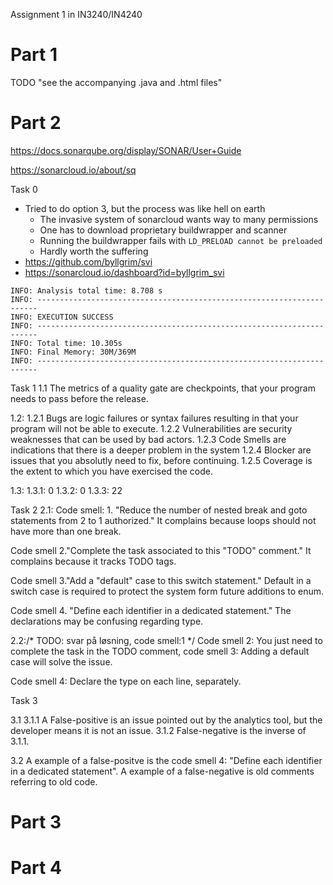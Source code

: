 Assignment 1 in IN3240/IN4240

Part 1
======
TODO "see the accompanying .java and .html files"

Part 2
======

https://docs.sonarqube.org/display/SONAR/User+Guide

https://sonarcloud.io/about/sq

Task 0
* Tried to do option 3, but the process was like hell on earth
  * The invasive system of sonarcloud wants way to many permissions
  * One has to download proprietary buildwrapper and scanner
  * Running the buildwrapper fails with `LD_PRELOAD cannot be preloaded`
  * Hardly worth the suffering
* https://github.com/byllgrim/svi
* https://sonarcloud.io/dashboard?id=byllgrim_svi

```
INFO: Analysis total time: 8.708 s
INFO: ----------------------------------------------------------------------
INFO: EXECUTION SUCCESS
INFO: ----------------------------------------------------------------------
INFO: Total time: 10.305s
INFO: Final Memory: 30M/369M
INFO: ----------------------------------------------------------------------
```

Task 1
1.1  The metrics of a quality gate are checkpoints, that your program needs to pass before the release.

1.2:
1.2.1 Bugs are logic failures or syntax failures resulting in that your program will not be able to execute.
1.2.2 Vulnerabilities are security weaknesses that can be used by bad actors.
1.2.3 Code Smells are indications that there is a deeper problem in the system
1.2.4 Blocker are issues that you absolutly need to fix, before continuing.
1.2.5 Coverage is the extent to which you have exercised the code.

1.3:
1.3.1: 0 
1.3.2: 0
1.3.3: 22

Task 2
2.1: Code smell: 1. "Reduce the number of nested break and goto statements from 2 to 1 authorized." 
It complains because loops should not have more than one break.

Code smell 2."Complete the task associated to this "TODO" comment."
It complains because it tracks TODO tags.

Code smell 3."Add a "default" case to this switch statement."
Default in a switch case is required to protect the system form future additions to enum.

Code smell 4. "Define each identifier in a dedicated statement."
The declarations may be confusing regarding type.


2.2:/* TODO: svar på løsning, code smell:1 */ 
Code smell 2: You just need to complete the task in the TODO comment,
code smell 3: Adding a default case will solve the issue.

Code smell 4: Declare the type on each line, separately.


Task 3

3.1 
3.1.1 A False-positive is an issue pointed out by the analytics tool, but the developer means it is not an issue.
3.1.2  False-negative is the inverse of 3.1.1.

3.2  A example of a false-positve is the code smell 4: "Define each identifier in a dedicated statement".
 A example of a false-negative is old comments referring to old code.


Part 3
======

Part 4
======
